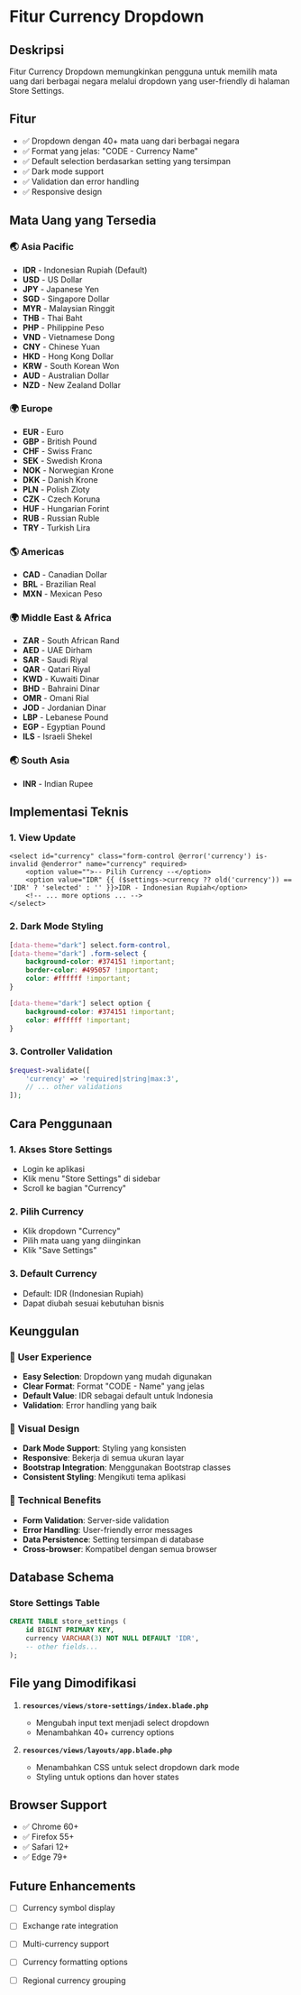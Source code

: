 # Fitur Currency Dropdown

## Deskripsi
Fitur Currency Dropdown memungkinkan pengguna untuk memilih mata uang dari berbagai negara melalui dropdown yang user-friendly di halaman Store Settings.

## Fitur
- ✅ Dropdown dengan 40+ mata uang dari berbagai negara
- ✅ Format yang jelas: "CODE - Currency Name"
- ✅ Default selection berdasarkan setting yang tersimpan
- ✅ Dark mode support
- ✅ Validation dan error handling
- ✅ Responsive design

## Mata Uang yang Tersedia

### 🌏 **Asia Pacific**
- **IDR** - Indonesian Rupiah (Default)
- **USD** - US Dollar
- **JPY** - Japanese Yen
- **SGD** - Singapore Dollar
- **MYR** - Malaysian Ringgit
- **THB** - Thai Baht
- **PHP** - Philippine Peso
- **VND** - Vietnamese Dong
- **CNY** - Chinese Yuan
- **HKD** - Hong Kong Dollar
- **KRW** - South Korean Won
- **AUD** - Australian Dollar
- **NZD** - New Zealand Dollar

### 🌍 **Europe**
- **EUR** - Euro
- **GBP** - British Pound
- **CHF** - Swiss Franc
- **SEK** - Swedish Krona
- **NOK** - Norwegian Krone
- **DKK** - Danish Krone
- **PLN** - Polish Zloty
- **CZK** - Czech Koruna
- **HUF** - Hungarian Forint
- **RUB** - Russian Ruble
- **TRY** - Turkish Lira

### 🌎 **Americas**
- **CAD** - Canadian Dollar
- **BRL** - Brazilian Real
- **MXN** - Mexican Peso

### 🌍 **Middle East & Africa**
- **ZAR** - South African Rand
- **AED** - UAE Dirham
- **SAR** - Saudi Riyal
- **QAR** - Qatari Riyal
- **KWD** - Kuwaiti Dinar
- **BHD** - Bahraini Dinar
- **OMR** - Omani Rial
- **JOD** - Jordanian Dinar
- **LBP** - Lebanese Pound
- **EGP** - Egyptian Pound
- **ILS** - Israeli Shekel

### 🌏 **South Asia**
- **INR** - Indian Rupee

## Implementasi Teknis

### 1. **View Update**
```blade
<select id="currency" class="form-control @error('currency') is-invalid @enderror" name="currency" required>
    <option value="">-- Pilih Currency --</option>
    <option value="IDR" {{ ($settings->currency ?? old('currency')) == 'IDR' ? 'selected' : '' }}>IDR - Indonesian Rupiah</option>
    <!-- ... more options ... -->
</select>
```

### 2. **Dark Mode Styling**
```css
[data-theme="dark"] select.form-control,
[data-theme="dark"] .form-select {
    background-color: #374151 !important;
    border-color: #495057 !important;
    color: #ffffff !important;
}

[data-theme="dark"] select option {
    background-color: #374151 !important;
    color: #ffffff !important;
}
```

### 3. **Controller Validation**
```php
$request->validate([
    'currency' => 'required|string|max:3',
    // ... other validations
]);
```

## Cara Penggunaan

### 1. **Akses Store Settings**
- Login ke aplikasi
- Klik menu "Store Settings" di sidebar
- Scroll ke bagian "Currency"

### 2. **Pilih Currency**
- Klik dropdown "Currency"
- Pilih mata uang yang diinginkan
- Klik "Save Settings"

### 3. **Default Currency**
- Default: IDR (Indonesian Rupiah)
- Dapat diubah sesuai kebutuhan bisnis

## Keunggulan

### 🎯 **User Experience**
- **Easy Selection**: Dropdown yang mudah digunakan
- **Clear Format**: Format "CODE - Name" yang jelas
- **Default Value**: IDR sebagai default untuk Indonesia
- **Validation**: Error handling yang baik

### 🎨 **Visual Design**
- **Dark Mode Support**: Styling yang konsisten
- **Responsive**: Bekerja di semua ukuran layar
- **Bootstrap Integration**: Menggunakan Bootstrap classes
- **Consistent Styling**: Mengikuti tema aplikasi

### 🔧 **Technical Benefits**
- **Form Validation**: Server-side validation
- **Error Handling**: User-friendly error messages
- **Data Persistence**: Setting tersimpan di database
- **Cross-browser**: Kompatibel dengan semua browser

## Database Schema

### Store Settings Table
```sql
CREATE TABLE store_settings (
    id BIGINT PRIMARY KEY,
    currency VARCHAR(3) NOT NULL DEFAULT 'IDR',
    -- other fields...
);
```

## File yang Dimodifikasi

1. **`resources/views/store-settings/index.blade.php`**
   - Mengubah input text menjadi select dropdown
   - Menambahkan 40+ currency options

2. **`resources/views/layouts/app.blade.php`**
   - Menambahkan CSS untuk select dropdown dark mode
   - Styling untuk options dan hover states

## Browser Support
- ✅ Chrome 60+
- ✅ Firefox 55+
- ✅ Safari 12+
- ✅ Edge 79+

## Future Enhancements
- [ ] Currency symbol display
- [ ] Exchange rate integration
- [ ] Multi-currency support
- [ ] Currency formatting options
- [ ] Regional currency grouping


